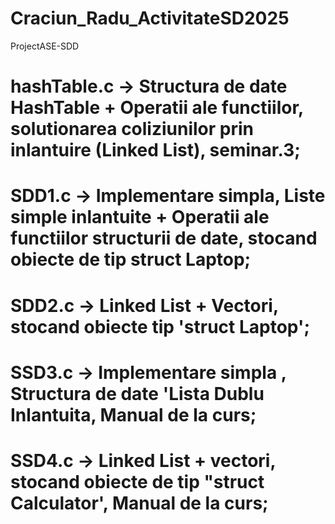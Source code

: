 # Craciun_Radu_ActivitateSD2025
ProjectASE-SDD

# hashTable.c -> Structura de date HashTable + Operatii ale functiilor, solutionarea coliziunilor prin inlantuire (Linked List), seminar.3;
# SDD1.c -> Implementare simpla, Liste simple inlantuite + Operatii ale functiilor structurii de date, stocand obiecte de tip struct Laptop;
# SDD2.c -> Linked List + Vectori, stocand obiecte tip 'struct Laptop';
# SSD3.c -> Implementare simpla , Structura de date 'Lista Dublu Inlantuita, Manual de la curs;
# SSD4.c -> Linked List + vectori, stocand obiecte de tip "struct Calculator', Manual de la curs;
